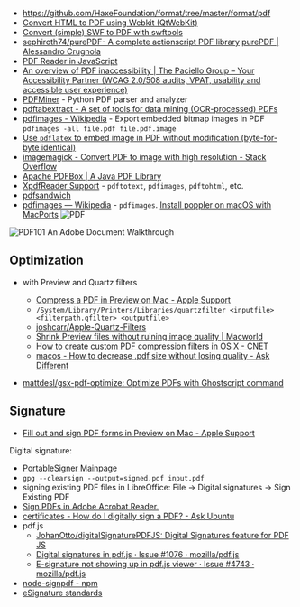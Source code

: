 - https://github.com/HaxeFoundation/format/tree/master/format/pdf
- [Convert HTML to PDF using Webkit (QtWebKit)](https://github.com/wkhtmltopdf/wkhtmltopdf)
- [Convert (simple) SWF to PDF with swftools](https://gist.github.com/mems/5301297)
- [sephiroth74/purePDF- A complete actionscript PDF library](https://github.com/sephiroth74/purePDF) [purePDF | Alessandro Crugnola](http://blog.sephiroth.it/projects/purepdf/)
- [PDF Reader in JavaScript](https://github.com/mozilla/pdf.js)
- [An overview of PDF inaccessibility | The Paciello Group – Your Accessibility Partner (WCAG 2.0/508 audits, VPAT, usability and accessible user experience)](https://www.paciellogroup.com/blog/2017/02/pdf-inaccessibility/)
- [PDFMiner](http://www.unixuser.org/~euske/python/pdfminer/) - Python PDF parser and analyzer
- [pdftabextract - A set of tools for data mining (OCR-processed) PDFs](https://github.com/WZBSocialScienceCenter/pdftabextract)
- [pdfimages - Wikipedia](https://en.wikipedia.org/wiki/Pdfimages) - Export embedded bitmap images in PDF `pdfimages -all file.pdf file.pdf.image`
- [Use `pdflatex` to embed image in PDF without modification (byte-for-byte identical)](https://askubuntu.com/questions/776679/why-are-the-images-produced-by-pdfimages-different-when-using-the-all-flag#778395)
- [imagemagick - Convert PDF to image with high resolution - Stack Overflow](https://stackoverflow.com/questions/6605006/convert-pdf-to-image-with-high-resolution#6605085)
- [Apache PDFBox | A Java PDF Library](https://pdfbox.apache.org/)
- [XpdfReader Support](https://www.xpdfreader.com/support.html) - `pdftotext`, `pdfimages`, `pdftohtml`, etc.
- [pdfsandwich](http://www.tobias-elze.de/pdfsandwich/)
- [pdfimages — Wikipedia](https://en.wikipedia.org/wiki/Pdfimages) - `pdfimages`. [Install poppler on macOS with MacPorts](https://ports.macports.org/port/poppler/)
![PDF](PDF.png)

![PDF101 An Adobe Document Walkthrough](PDF101%20an%20Adobe%20document%20walkthrough.png)

## Optimization

- with Preview and Quartz filters
	- [Compress a PDF in Preview on Mac - Apple Support](https://support.apple.com/guide/preview/compress-a-pdf-prvw1509/mac)
	- `/System/Library/Printers/Libraries/quartzfilter <inputfile> <filterpath.qfilter> <outputfile>`
	- [joshcarr/Apple-Quartz-Filters](https://github.com/joshcarr/Apple-Quartz-Filters)
	- [Shrink Preview files without ruining image quality | Macworld](https://www.macworld.com/article/1168311/shrink-preview-files-without-ruining-image-quality.html)
	- [How to create custom PDF compression filters in OS X - CNET](https://www.cnet.com/how-to/how-to-create-custom-pdf-compression-filters-in-os-x/)
	- [macos - How to decrease .pdf size without losing quality - Ask Different](https://apple.stackexchange.com/questions/297417/how-to-decrease-pdf-size-without-losing-quality)

- [mattdesl/gsx-pdf-optimize: Optimize PDFs with Ghostscript command](https://github.com/mattdesl/gsx-pdf-optimize)

## Signature

- [Fill out and sign PDF forms in Preview on Mac - Apple Support](https://support.apple.com/guide/preview/fill-out-and-sign-pdf-forms-prvw35725/mac)

Digital signature:

- [PortableSigner Mainpage](http://portablesigner.sourceforge.net/)
- `gpg --clearsign --output=signed.pdf input.pdf`
- signing existing PDF files in LibreOffice: File → Digital signatures → Sign Existing PDF
- [Sign PDFs in Adobe Acrobat Reader.](https://helpx.adobe.com/reader/using/sign-pdfs.html)
- [certificates - How do I digitally sign a PDF? - Ask Ubuntu](https://askubuntu.com/questions/147379/how-do-i-digitally-sign-a-pdf)
- pdf.js
	- [JohanOtto/digitalSignaturePDFJS: Digital Signatures feature for PDF JS](https://github.com/JohanOtto/digitalSignaturePDFJS)
	- [Digital signatures in pdf.js · Issue #1076 · mozilla/pdf.js](https://github.com/mozilla/pdf.js/issues/1076)
	- [E-signature not showing up in pdf.js viewer · Issue #4743 · mozilla/pdf.js](https://github.com/mozilla/pdf.js/issues/4743)
- [node-signpdf - npm](https://www.npmjs.com/package/node-signpdf)
- [eSignature standards](https://ec.europa.eu/cefdigital/wiki/display/CEFDIGITAL/eSignature+standards#eSignaturestandards-PAdES%28PDFAdvancedElectronicSignature%29BaselineProfile)
